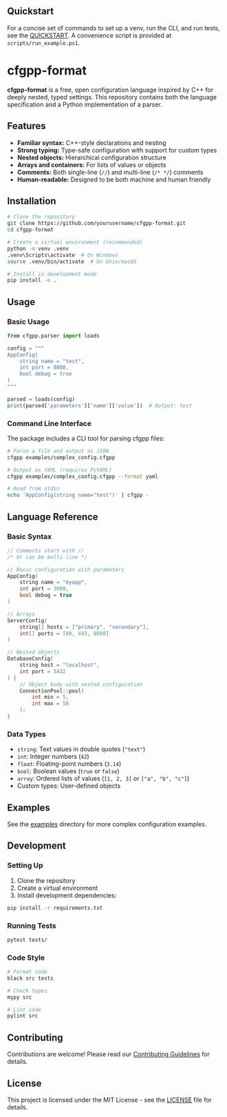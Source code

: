 ## Quickstart

For a concise set of commands to set up a venv, run the CLI, and run tests, see the [QUICKSTART](./QUICKSTART.md). A convenience script is provided at `scripts/run_example.ps1`.

# cfgpp-format

**cfgpp-format** is a free, open configuration language inspired by C++ for deeply nested, typed settings. This repository contains both the language specification and a Python implementation of a parser.

## Features

- **Familiar syntax:** C++-style declarations and nesting
- **Strong typing:** Type-safe configuration with support for custom types
- **Nested objects:** Hierarchical configuration structure
- **Arrays and containers:** For lists of values or objects
- **Comments:** Both single-line (`//`) and multi-line (`/* */`) comments
- **Human-readable:** Designed to be both machine and human friendly

## Installation

```bash
# Clone the repository
git clone https://github.com/yourusername/cfgpp-format.git
cd cfgpp-format

# Create a virtual environment (recommended)
python -m venv .venv
.venv\Scripts\activate  # On Windows
source .venv/bin/activate  # On Unix/macOS

# Install in development mode
pip install -e .
```

## Usage

### Basic Usage

```python
from cfgpp.parser import loads

config = """
AppConfig(
    string name = "test",
    int port = 8080,
    bool debug = true
)
"""

parsed = loads(config)
print(parsed['parameters']['name']['value'])  # Output: test
```

### Command Line Interface

The package includes a CLI tool for parsing cfgpp files:

```bash
# Parse a file and output as JSON
cfgpp examples/complex_config.cfgpp

# Output as YAML (requires PyYAML)
cfgpp examples/complex_config.cfgpp --format yaml

# Read from stdin
echo 'AppConfig(string name="test")' | cfgpp -
```

## Language Reference

### Basic Syntax

```cpp
// Comments start with //
/* Or can be multi-line */

// Basic configuration with parameters
AppConfig(
    string name = "myapp",
    int port = 3000,
    bool debug = true
)

// Arrays
ServerConfig(
    string[] hosts = ["primary", "secondary"],
    int[] ports = [80, 443, 8080]
)

// Nested objects
DatabaseConfig(
    string host = "localhost",
    int port = 5432
) {
    // Object body with nested configuration
    ConnectionPool::pool(
        int min = 5,
        int max = 50
    );
}
```

### Data Types

- `string`: Text values in double quotes (`"text"`)
- `int`: Integer numbers (`42`)
- `float`: Floating-point numbers (`3.14`)
- `bool`: Boolean values (`true` or `false`)
- `array`: Ordered lists of values (`[1, 2, 3]` or `["a", "b", "c"]`)
- Custom types: User-defined objects

## Examples

See the [examples](./examples) directory for more complex configuration examples.

## Development

### Setting Up

1. Clone the repository
2. Create a virtual environment
3. Install development dependencies:

```bash
pip install -r requirements.txt
```

### Running Tests

```bash
pytest tests/
```

### Code Style

```bash
# Format code
black src tests

# Check types
mypy src

# Lint code
pylint src
```

## Contributing

Contributions are welcome! Please read our [Contributing Guidelines](CONTRIBUTING.md) for details.

## License

This project is licensed under the MIT License - see the [LICENSE](LICENSE) file for details.
